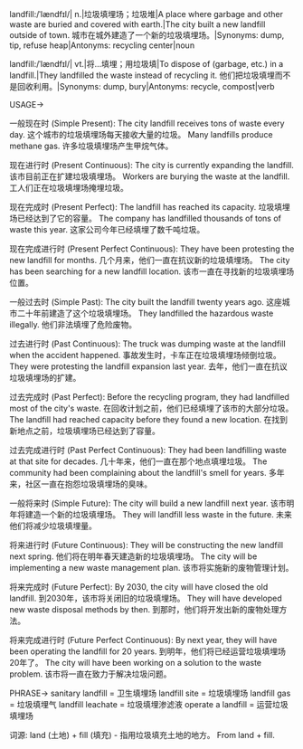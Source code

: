 landfill:/ˈlændfɪl/| n.|垃圾填埋场；垃圾堆|A place where garbage and other waste are buried and covered with earth.|The city built a new landfill outside of town. 城市在城外建造了一个新的垃圾填埋场。|Synonyms: dump, tip, refuse heap|Antonyms: recycling center|noun

landfill:/ˈlændfɪl/| vt.|将…填埋；用垃圾填|To dispose of (garbage, etc.) in a landfill.|They landfilled the waste instead of recycling it. 他们把垃圾填埋而不是回收利用。|Synonyms: dump, bury|Antonyms: recycle, compost|verb


USAGE->

一般现在时 (Simple Present):
The city landfill receives tons of waste every day.  这个城市的垃圾填埋场每天接收大量的垃圾。
Many landfills produce methane gas. 许多垃圾填埋场产生甲烷气体。

现在进行时 (Present Continuous):
The city is currently expanding the landfill.  该市目前正在扩建垃圾填埋场。
Workers are burying the waste at the landfill. 工人们正在垃圾填埋场掩埋垃圾。

现在完成时 (Present Perfect):
The landfill has reached its capacity. 垃圾填埋场已经达到了它的容量。
The company has landfilled thousands of tons of waste this year.  这家公司今年已经填埋了数千吨垃圾。

现在完成进行时 (Present Perfect Continuous):
They have been protesting the new landfill for months. 几个月来，他们一直在抗议新的垃圾填埋场。
The city has been searching for a new landfill location. 该市一直在寻找新的垃圾填埋场位置。


一般过去时 (Simple Past):
The city built the landfill twenty years ago.  这座城市二十年前建造了这个垃圾填埋场。
They landfilled the hazardous waste illegally. 他们非法填埋了危险废物。


过去进行时 (Past Continuous):
The truck was dumping waste at the landfill when the accident happened.  事故发生时，卡车正在垃圾填埋场倾倒垃圾。
They were protesting the landfill expansion last year. 去年，他们一直在抗议垃圾填埋场的扩建。

过去完成时 (Past Perfect):
Before the recycling program, they had landfilled most of the city's waste. 在回收计划之前，他们已经填埋了该市的大部分垃圾。
The landfill had reached capacity before they found a new location.  在找到新地点之前，垃圾填埋场已经达到了容量。

过去完成进行时 (Past Perfect Continuous):
They had been landfilling waste at that site for decades. 几十年来，他们一直在那个地点填埋垃圾。
The community had been complaining about the landfill's smell for years.  多年来，社区一直在抱怨垃圾填埋场的臭味。


一般将来时 (Simple Future):
The city will build a new landfill next year.  该市明年将建造一个新的垃圾填埋场。
They will landfill less waste in the future.  未来他们将减少垃圾填埋量。

将来进行时 (Future Continuous):
They will be constructing the new landfill next spring.  他们将在明年春天建造新的垃圾填埋场。
The city will be implementing a new waste management plan. 该市将实施新的废物管理计划。

将来完成时 (Future Perfect):
By 2030, the city will have closed the old landfill.  到2030年，该市将关闭旧的垃圾填埋场。
They will have developed new waste disposal methods by then.  到那时，他们将开发出新的废物处理方法。


将来完成进行时 (Future Perfect Continuous):
By next year, they will have been operating the landfill for 20 years.  到明年，他们将已经运营垃圾填埋场20年了。
The city will have been working on a solution to the waste problem. 该市将一直在致力于解决垃圾问题。


PHRASE->
sanitary landfill =  卫生填埋场
landfill site = 垃圾填埋场
landfill gas = 垃圾填埋气
landfill leachate = 垃圾填埋渗滤液
operate a landfill = 运营垃圾填埋场


词源:  land (土地) + fill (填充) - 指用垃圾填充土地的地方。 From land + fill.
